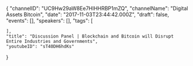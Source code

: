 {
    "channelID": "UC9Hw29aW8Ee7HlHHRBP1mZQ",
    "channelName": "Digital Assets Bitcoin",
    "date": "2017-11-03T23:44:42.000Z",
    "draft": false,
    "events": [],
    "speakers": [],
    "tags": [

    ],
    "title": "Discussion Panel | Blockchain and Bitcoin will Disrupt Entire Industries and Governments",
    "youtubeID": "sT40DH6hdKs"
}
